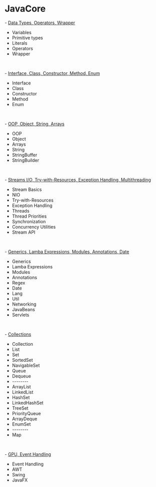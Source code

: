 # JavaCore

<p> - <a href="https://github.com/RatmirW/JavaCore/tree/main/Data%20Types%2C%20Operators%2C%20Wrappers">Data Types, Operators, Wrapper</a></p>
<ul>
  <li>Variables</li>
  <li>Primitive types</li>
  <li>Literals</li>
  <li>Operators</li>
  <li>Wrapper</li>
</ul>
<br/>
<p> - <a href="https://github.com/RatmirW/JavaCore/tree/main/Interface%2C%20Class%2C%20Constructor%2C%20Method%2C%20Enum">Interface, Class, Constructor, Method, Enum</a></p>
<ul>
  <li>Interface</li>
  <li>Class</li>
  <li>Constructor</li>
  <li>Method</li>
  <li>Enum</li>
</ul>
<br/>
<p> - <a href="https://github.com/RatmirW/JavaCore/tree/main/OOP%2C%20Object%2C%20String%2C%20Arrays">OOP, Object, String, Arrays</a></p>
<ul>
  <li>OOP</li>
  <li>Object</li>
  <li>Arrays</li>
  <li>String</li>
  <li>StringBuffer</li>
  <li>StringBuilder</li>
</ul>
<br/>
<p> - <a href="">Streams I/O, Try-with-Resources, Exception Handling, Multithreading</a></p>
<ul>
  <li>Stream Basics</li>
  <li>NIO</li>
  <li>Try-with-Resources</li>
  <li>Exception Handling</li>
  <li>Threads</li>
  <li>Thread Priorities</li>
  <li>Synchronization</li>
  <li>Concurrency Utilities</li>
  <li>Stream API</li>
</ul>
<br/>
<p> - <a href="">Generics, Lamba Expressions, Modules, Annotations, Date</a></p>
<ul>
  <li>Generics</li>
  <li>Lamba Expressions</li>
  <li>Modules</li>
  <li>Annotations</li>
  <li>Regex</li>
  <li>Date</li>
  <li>Lang</li>
  <li>Util</li>
  <li>Networking</li>
  <li>JavaBeans</li>
  <li>Servlets</li>
</ul>
<br/>
<p> - <a href="">Collections</a></p>
<ul>
  <li>Collection</li>
  <li>List</li>
  <li>Set</li>
  <li>SortedSet</li>
  <li>NavigableSet</li>
  <li>Queue</li>
  <li>Dequeue</li>
  <li>--------</li>
  <li>ArrayList</li>
  <li>LinkedList</li>
  <li>HashSet</li>
  <li>LinkedHashSet</li>
  <li>TreeSet</li>
  <li>PriorityQueue</li>
  <li>ArrayDeque</li>
  <li>EnumSet</li>
  <li>--------</li>
  <li>Map</li>
</ul>
<br/>
<p> - <a href="">GPU, Event Handling</a></p>
<ul>
  <li>Event Handling</li>
  <li>AWT</li>
  <li>Swing</li>
  <li>JavaFX</li>
</ul>
